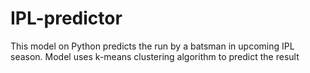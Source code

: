 # IPL-predictor
This model on Python predicts the run by a batsman in upcoming IPL season.
Model uses k-means clustering algorithm to predict the result

